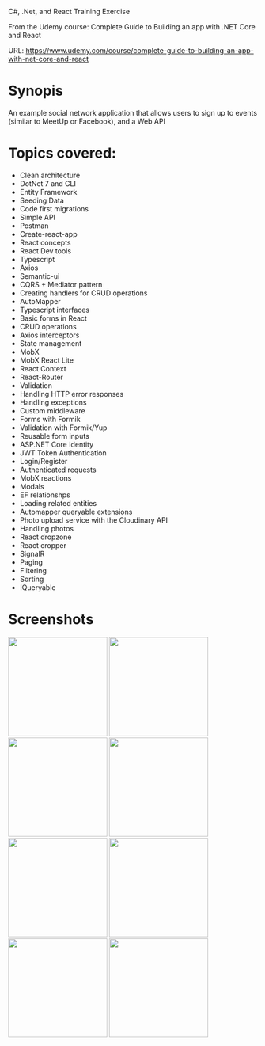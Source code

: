 C#, .Net, and React Training Exercise

From the Udemy course: Complete Guide to Building an app with .NET Core and React

URL: https://www.udemy.com/course/complete-guide-to-building-an-app-with-net-core-and-react

# Synopis
An example social network application that allows users to sign up to events (similar to MeetUp or Facebook),
and a Web API 


# Topics covered:

-   Clean architecture
-   DotNet 7 and CLI
-   Entity Framework
-   Seeding Data
-   Code first migrations
-   Simple API
-   Postman
-   Create-react-app
-   React concepts
-   React Dev tools
-   Typescript
-   Axios
-   Semantic-ui
-   CQRS + Mediator pattern
-   Creating handlers for CRUD operations
-   AutoMapper
-   Typescript interfaces
-   Basic forms in React
-   CRUD operations
-   Axios interceptors
-   State management
-   MobX
-   MobX React Lite
-   React Context
-   React-Router
-   Validation
-   Handling HTTP error responses
-   Handling exceptions
-   Custom middleware
-   Forms with Formik
-   Validation with Formik/Yup
-   Reusable form inputs
-   ASP.NET Core Identity
-   JWT Token Authentication
-   Login/Register
-   Authenticated requests
-   MobX reactions
-   Modals
-   EF relationshps
-   Loading related entities
-   Automapper queryable extensions
-   Photo upload service with the Cloudinary API
-   Handling photos
-   React dropzone
-   React cropper
-   SignalR
-   Paging
-   Filtering
-   Sorting
-   IQueryable

# Screenshots
<div>
<img src="https://user-images.githubusercontent.com/112425916/224183378-4f80557e-5cb6-46f2-9792-a0be515db1ba.png" width="200">
<img src="https://user-images.githubusercontent.com/112425916/224183416-8143636d-5fcd-46a6-8a1e-e2f00b011c63.png" width="200">
<img src="https://user-images.githubusercontent.com/112425916/224183428-bfaf0b7d-e94d-491d-a400-14b766557e61.png" width="200">
<img src="https://user-images.githubusercontent.com/112425916/224183446-0d3ecb92-7156-48ce-ba30-a6e98e82be0d.png" width="200">
</div>

<div>
<img src="https://user-images.githubusercontent.com/112425916/224183475-31606c5f-69d7-4e24-8c3b-300d6b105e73.png" width="200">
<img src="https://user-images.githubusercontent.com/112425916/224183501-83186398-d31e-444e-abc9-f9e79f5284f0.png" width="200">
<img src="https://user-images.githubusercontent.com/112425916/224183526-09644a84-7224-43dd-a498-64f6001df571.png" width="200">
<img src="https://user-images.githubusercontent.com/112425916/224183485-b68d0085-ac74-41c2-bc85-234a863893d7.png" width="200">
</div>
